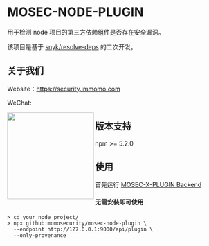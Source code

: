 # MOSEC-NODE-PLUGIN

用于检测 node 项目的第三方依赖组件是否存在安全漏洞。

该项目是基于 [snyk/resolve-deps](https://github.com/snyk/resolve-deps.git) 的二次开发。

## 关于我们

Website：https://security.immomo.com

WeChat:

<img src="https://momo-mmsrc.oss-cn-hangzhou.aliyuncs.com/img-1c96a083-7392-3b72-8aec-bad201a6abab.jpeg" width="200" hegiht="200" align="left" />

## 版本支持

npm >= 5.2.0

## 使用

首先运行 [MOSEC-X-PLUGIN Backend](https://github.com/momosecurity/mosec-x-plugin-backend.git)

#### 无需安装即可使用
```
> cd your_node_project/
> npx github:momosecurity/mosec-node-plugin \
  --endpoint http://127.0.0.1:9000/api/plugin \ 
  --only-provenance
```
